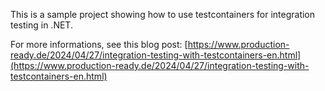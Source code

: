 This is a sample project showing how to use testcontainers for integration testing in .NET.

For more informations, see this blog post: [https://www.production-ready.de/2024/04/27/integration-testing-with-testcontainers-en.html](https://www.production-ready.de/2024/04/27/integration-testing-with-testcontainers-en.html)
